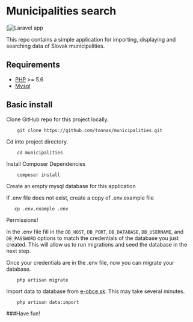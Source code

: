# Municipalities search
[![Laravel app](https://laravel.com/)

This repo contains a simple application for importing, displaying and searching data of Slovak municipalities.

## Requirements

- [PHP](https://www.php.net/) >= 5.6
- [Mysql](https://www.mysql.com/)


## Basic install

Clone GitHub repo for this project locally.
```console
	git clone https://github.com/tonnas/municipalities.git
```

Cd into project directory.
```console
	cd municipalities
```

Install Composer Dependencies
```console
	composer install
``` 

Create an empty mysql database for this application

If .env file does not exist, create a copy of .env.example file
```console
   cp .env.example .env
```

Permissions!

In the .env file fill in the `DB_HOST`, `DB_PORT`, `DB_DATABASE`, `DB_USERNAME`, and `DB_PASSWORD` options to match the credentials of the database you just created. This will allow us to run migrations and seed the database in the next step.


Once your credentials are in the .env file, now you can migrate your database.
```console
	php artisan migrate
```


Import data to database from [e-obce.sk](https://www.e-obce.sk/). This may take several minutes.
```console
	php artisan data:import
```

###Have fun!